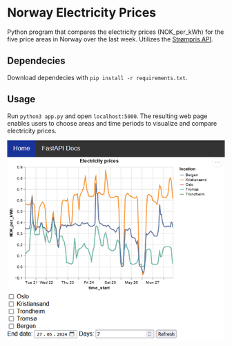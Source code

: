 # Norway Electricity Prices

Python program that compares the electricity prices (NOK_per_kWh) for the five price areas in Norway over the last week. Utilizes the [Strømpris API](https://www.hvakosterstrommen.no/strompris-api).

## Dependecies

Download dependecies with `pip install -r requirements.txt`.

## Usage

Run `python3 app.py` and open `localhost:5000`. The resulting web page enables users to choose areas and time periods to visualize and compare electricity prices.

<img src="visualization.png"/>